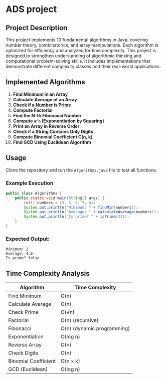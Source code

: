 # ADS project

##   Project Description
This project implements 10 fundamental algorithms in Java, covering number theory, combinatorics, and array manipulations. 
Each algorithm is optimized for efficiency and analyzed for time complexity. This project is designed to strengthen understanding 
of algorithmic thinking and computational problem-solving skills. It includes implementations that demonstrate different complexity 
classes and their real-world applications.

##  Implemented Algorithms
1. **Find Minimum in an Array**
2. **Calculate Average of an Array**
3. **Check if a Number is Prime**
4. **Compute Factorial**
5. **Find the N-th Fibonacci Number**
6. **Compute `a^n` (Exponentiation by Squaring)**
7. **Print an Array in Reverse Order**
8. **Check if a String Contains Only Digits**
9. **Compute Binomial Coefficient C(n, k)**
10. **Find GCD Using Euclidean Algorithm**

##  Usage
Clone the repository and run the `Algorithms.java` file to test all functions.

### Example Execution
```java
public class Algorithms {
    public static void main(String[] args) {
        int[] numbers = {3, 5, 2, 7, 6};
        System.out.println("Minimum: " + findMin(numbers));
        System.out.println("Average: " + calculateAverage(numbers));
        System.out.println("Is prime? " + isPrime(21));
    }
}
```

### Expected Output:
```
Minimum: 2
Average: 4.6
Is prime? false
```


##  Time Complexity Analysis
| Algorithm | Time Complexity |
|-----------|----------------|
| Find Minimum | O(n) |
| Calculate Average | O(n) |
| Check Prime | O(√n) |
| Factorial | O(n) (recursive) |
| Fibonacci | O(n) (dynamic programming) |
| Exponentiation | O(log n) |
| Reverse Array | O(n) |
| Check Digits | O(n) |
| Binomial Coefficient | O(n × k) |
| GCD (Euclidean) | O(log n) |

